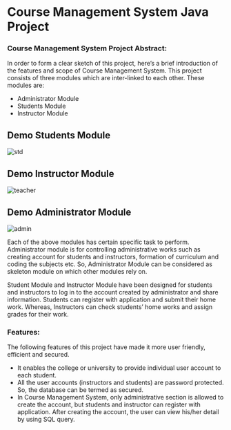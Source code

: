 # Course Management System Java Project
### Course Management System Project Abstract:
In order to form a clear sketch of this project, here’s a brief introduction of the features and scope of  Course Management System. This project consists of three modules which are inter-linked to each other. These modules are:

* Administrator Module
* Students Module
* Instructor Module

## Demo Students Module
![std](https://user-images.githubusercontent.com/67781881/126040181-f71d3df2-a2f9-4788-b40f-cc10cf6f4968.gif)

## Demo Instructor Module
![teacher](https://user-images.githubusercontent.com/67781881/126040193-6e4870e4-0ae3-47af-ae91-e74f00f095f1.gif)

## Demo Administrator Module
![admin](https://user-images.githubusercontent.com/67781881/126040210-cf025b42-9ae5-4329-8636-9242b908450e.gif)


Each of the above modules has certain specific task to perform. Administrator module is for controlling administrative works such as creating account for students and instructors, formation of curriculum and coding the subjects etc. So, Administrator Module can be considered as skeleton module on which other modules rely on. <br>

Student Module and Instructor Module have been designed for students and instructors to log in to the account created by administrator and share information. Students can register with application and submit their home work. Whereas, Instructors can check students’ home works and assign grades for their work.

### Features:

The following features of this project have made it more user friendly, efficient and secured.

* It enables the college or university to provide individual user account to each student.
* All the user accounts (instructors and students) are password protected. So, the database can be termed as secured.
* In Course Management System, only administrative section is allowed to create the account, but students and instructor can register with application.
After creating the account, the user can view his/her detail by using SQL query.
